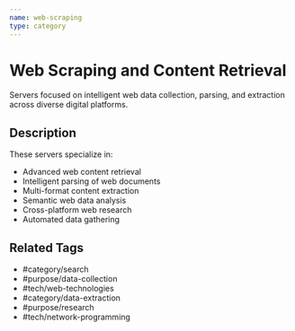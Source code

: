 ```yaml
---
name: web-scraping
type: category
---
```


# Web Scraping and Content Retrieval

Servers focused on intelligent web data collection, parsing, and extraction across diverse digital platforms.

## Description

These servers specialize in:

- Advanced web content retrieval
- Intelligent parsing of web documents
- Multi-format content extraction
- Semantic web data analysis
- Cross-platform web research
- Automated data gathering

## Related Tags

- #category/search
- #purpose/data-collection
- #tech/web-technologies
- #category/data-extraction
- #purpose/research
- #tech/network-programming
